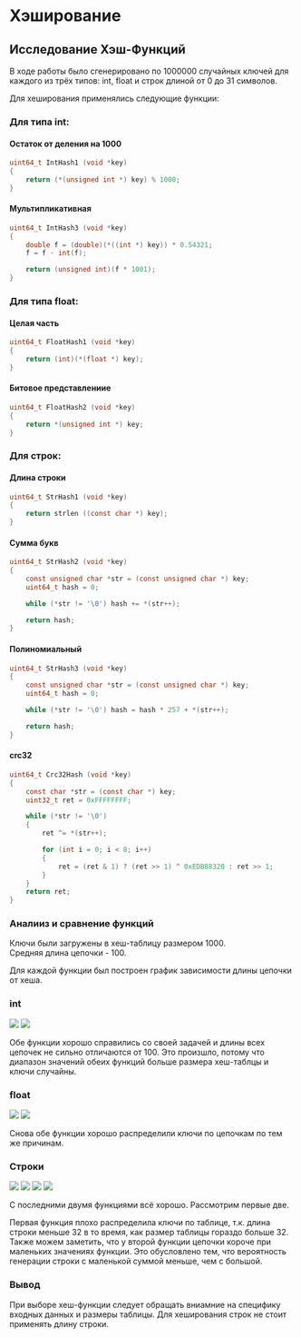 # Хэширование

## Исследование Хэш-Функций

В ходе работы было сгенерировано по 1000000 случайных ключей для каждого из трёх типов: int, float и строк длиной от 0 до 31 символов.

Для хеширования применялись следующие функции:

### Для типа int:

#### Остаток от деления на 1000

```C
uint64_t IntHash1 (void *key)
{
    return (*(unsigned int *) key) % 1000;
}
```

#### Мультипликативная

```C
uint64_t IntHash3 (void *key)
{
    double f = (double)(*((int *) key)) * 0.54321;
    f = f - int(f);

    return (unsigned int)(f * 1001);
}
```

### Для типа float:

#### Целая часть

```C
uint64_t FloatHash1 (void *key)
{
    return (int)(*(float *) key);
}
```

#### Битовое представлениие

```C
uint64_t FloatHash2 (void *key)
{
    return *(unsigned int *) key;
}
```

### Для строк:

#### Длина строки

```C
uint64_t StrHash1 (void *key)
{
    return strlen ((const char *) key);
}

```

#### Сумма букв

```C
uint64_t StrHash2 (void *key)
{
    const unsigned char *str = (const unsigned char *) key;
    uint64_t hash = 0;

    while (*str != '\0') hash += *(str++);

    return hash;
}
```

#### Полиномиальный

```C
uint64_t StrHash3 (void *key)
{
    const unsigned char *str = (const unsigned char *) key;
    uint64_t hash = 0;

    while (*str != '\0') hash = hash * 257 + *(str++);

    return hash;
}
```

#### crc32

```C
uint64_t Crc32Hash (void *key)
{
    const char *str = (const char *) key;
    uint32_t ret = 0xFFFFFFFF;

    while (*str != '\0')
    {
        ret ^= *(str++);

        for (int i = 0; i < 8; i++)
        {
            ret = (ret & 1) ? (ret >> 1) ^ 0xEDB88320 : ret >> 1;
        }
    }
    return ret;
}
```

### Аналииз и сравнение функций

Ключи были загружены в хеш-таблицу размером 1000.\
Средняя длина цепочки - 100.

Для каждой функции был построен график зависимости длины цепочки от хеша.

### int

![](./images/int1.png)
![](./images/int2.png)

Обе функции хорошо справились со своей задачей и длины всех цепочек не сильно отличаются от 100.
Это произшло, потому что диапазон значений обеих функций больше размера хеш-таблцы и ключи случайны.

### float

![](./images/float1.png)
![](./images/float2.png)

Снова обе функции хорошо распределили ключи по цепочкам по тем же причинам.

### Строки

![](./images/str1.png)
![](./images/str2.png)
![](./images/str3.png)
![](./images/str4.png)

С последними двумя функциями всё хорошо.
Рассмотрим первые две.

Первая функция плохо распределила ключи по таблице, т.к. длина строки меньше 32 в то время, как размер таблицы гораздо больше 32.\
Также можем заметить, что у второй функции цепочки короче при маленьких значениях функции. Это обусловлено тем, что вероятность генерации строки с маленькой суммой меньше, чем с большой.

### Вывод
При выборе хеш-функции следует обращать вниамние на специфику входных данных и размеры таблицы.
Для хеширования строк не стоит применять длину строки.
